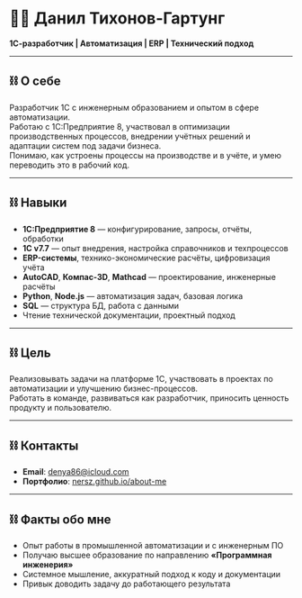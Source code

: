# 👨‍💻 Данил Тихонов-Гартунг

**1С-разработчик | Автоматизация | ERP | Технический подход**

---

## ⛓️ О себе

Разработчик 1С с инженерным образованием и опытом в сфере автоматизации.  
Работаю с 1С:Предприятие 8, участвовал в оптимизации производственных процессов, внедрении учётных решений и адаптации систем под задачи бизнеса.  
Понимаю, как устроены процессы на производстве и в учёте, и умею переводить это в рабочий код.

---

## ⛓️ Навыки

- **1С:Предприятие 8** — конфигурирование, запросы, отчёты, обработки  
- **1С v7.7** — опыт внедрения, настройка справочников и техпроцессов  
- **ERP-системы**, технико-экономические расчёты, цифровизация учёта  
- **AutoCAD**, **Компас-3D**, **Mathcad** — проектирование, инженерные расчёты  
- **Python**, **Node.js** — автоматизация задач, базовая логика  
- **SQL** — структура БД, работа с данными  
- Чтение технической документации, проектный подход

---

## ⛓️ Цель

Реализовывать задачи на платформе 1С, участвовать в проектах по автоматизации и улучшению бизнес-процессов.  
Работать в команде, развиваться как разработчик, приносить ценность продукту и пользователю.

---

## ⛓️ Контакты

- **Email**: [denya86@icloud.com](mailto:denya86@icloud.com)  
- **Портфолио**: [nersz.github.io/about-me](https://nersz.github.io/about-me)

---

## ⛓️ Факты обо мне

- Опыт работы в промышленной автоматизации и с инженерным ПО  
- Получаю высшее образование по направлению **«Программная инженерия»**  
- Системное мышление, аккуратный подход к коду и документации  
- Привык доводить задачу до работающего результата
